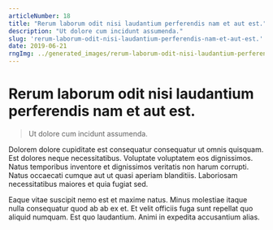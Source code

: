 ```yaml
---
articleNumber: 18
title: "Rerum laborum odit nisi laudantium perferendis nam et aut est."
description: "Ut dolore cum incidunt assumenda."
slug: 'rerum-laborum-odit-nisi-laudantium-perferendis-nam-et-aut-est.'
date: 2019-06-21
rngImg: ../generated_images/rerum-laborum-odit-nisi-laudantium-perferendis-nam-et-aut-est..jpg
---
```


# Rerum laborum odit nisi laudantium perferendis nam et aut est.

> Ut dolore cum incidunt assumenda.

Dolorem dolore cupiditate est consequatur consequatur ut omnis quisquam. Est dolores neque necessitatibus. Voluptate voluptatem eos dignissimos. Natus temporibus inventore et dignissimos veritatis non harum corrupti. Natus occaecati cumque aut ut quasi aperiam blanditiis. Laboriosam necessitatibus maiores et quia fugiat sed.
 Eaque vitae suscipit nemo est et maxime natus. Minus molestiae itaque nulla consequatur quod ab ab ex et. Et velit officiis fuga sunt repellat quo aliquid numquam. Est quo laudantium. Animi in expedita accusantium alias.
